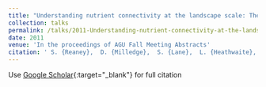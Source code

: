 ```yaml
---
title: "Understanding nutrient connectivity at the landscape scale: The use of the SCIMAP approach in the UK and Ireland"
collection: talks
permalink: /talks/2011-Understanding-nutrient-connectivity-at-the-landscape-scale-The-use-of-the-SCIMAP-approach-in-the-UK-and-Ireland
date: 2011
venue: 'In the proceedings of AGU Fall Meeting Abstracts'
citation: ' S. {Reaney},  D. {Milledge},  S. {Lane},  L. {Heathwaite},  M. {Shore},  A. {Melland},  P. {Jordan}, &quot;Understanding nutrient connectivity at the landscape scale: The use of the SCIMAP approach in the UK and Ireland.&quot; In the proceedings of AGU Fall Meeting Abstracts, 2011.'
---
```

Use [Google Scholar](https://scholar.google.com/scholar?q=Understanding+nutrient+connectivity+at+the+landscape+scale:+The+use+of+the+SCIMAP+approach+in+the+UK+and+Ireland){:target="_blank"} for full citation